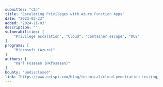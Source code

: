 ```yaml
---
submitter: "c2a"
title: "Escalating Privileges with Azure Function Apps"
date: "2023-03-23"
added: "2024-11-03"
description: ""
vulnerabilities: [
    "Privilege escalation", "Cloud", "Container escape", "RCE"
]
programs: [
    "Microsoft (Azure)"
]
authors: [
    "Karl Fosaaen (@kfosaaen)"
]
bounty: "undisclosed"
link: "https://www.netspi.com/blog/technical/cloud-penetration-testing/azure-function-apps/"
---
```





